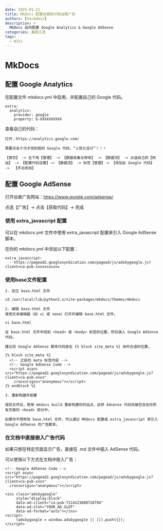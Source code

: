 ```yaml
---
date: 2025-01-21
title: MkDocs 配置谷歌统计和谷歌广告
authors: [SecAdmin]
description: >
  MkDocs 如何配置 Google Analytics & Google AdSense
categories: 基础工具
tags:
  - Wiki
---
```


# MkDocs

## 配置 Google Analytics

在配置文件 mkdocs.yml 中启用，并配置自己的 Google 代码。

```
extra:
  analytics:
    provider: google
    property: G-XXXXXXXXXX
```

查看自己的代码：

```
打开：https://analytics.google.com/

需要点击十次才找到我的 Google 代码，“人性化设计”！！！

【首页】 -> 左下角【管理】 -> 【数据收集与修改】 -> 【数据流】 -> 点选自己的【网站】 -> 【配置代码设置】-> 【数据流】 -> 标签【管理】-> 【添加此 Google 代码】  ->  【手动添加】
```


## 配置 Google AdSense

打开谷歌广告网站：https://www.google.com/adsense/

点选【广告】-> 点击【获取代码】-> 完成


### 使用 extra_javascript 配置

可以在 mkdocs.yml 文件中使用 extra_javascript 配置来引入 Google AdSense 脚本。

在你的 mkdocs.yml 中添加以下配置：

```
extra_javascript:
  - https://pagead2.googlesyndication.com/pagead/js/adsbygoogle.js?client=ca-pub-xxxxxxxxxxx
```


### 使用base文件配置

```
1. 定位 base.html 文件

cd /usr/local/lib/python3.x/site-packages/mkdocs/themes/mkdocs

2. 编辑 base.html 文件
使用文本编辑器（如 vi 或 nano）打开并编辑 base.html 文件。

vi base.html

在 base.html 文件中找到 <head> 或 <body> 标签的位置，然后插入 Google AdSense 代码。

建议将 Google AdSense 脚本代码放在 {% block site_meta %} 块内合适的位置。

{% block site_meta %}
  <!-- 之前的 meta 标签内容 -->
  <!-- Google AdSense Code -->
  <script async src="https://pagead2.googlesyndication.com/pagead/js/adsbygoogle.js?client=ca-pub-xxxx"
    crossorigin="anonymous"></script>
{% endblock %}

3. 重新构建并部署

保存文件后，使用 mkdocs build 重新构建你的站点，这样 Adsense 代码将被包含在你所有页面的 <head> 部分中。

如果你不想修改 base.html 文件，可以通过 MkDocs 配置或 extra_javascript 来引入 Google AdSense 的广告脚本。
```

### 在文档中直接嵌入广告代码

如果只想在特定页面显示广告，直接在 .md 文件中插入 AdSense 代码。

可以使用以下方式在文档中嵌入广告：

```
<!-- Google AdSense Code -->
<script async src="https://pagead2.googlesyndication.com/pagead/js/adsbygoogle.js?client=ca-pub-xxxx"
  crossorigin="anonymous"></script>

<ins class="adsbygoogle"
     style="display:block"
     data-ad-client="ca-pub-7114121088728794"
     data-ad-slot="YOUR_AD_SLOT"
     data-ad-format="auto"></ins>
<script>
     (adsbygoogle = window.adsbygoogle || []).push({});
</script>
```